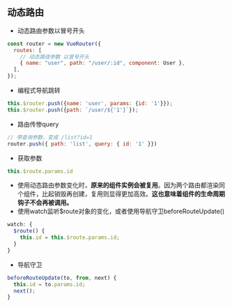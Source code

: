 ## 动态路由

- 动态路由参数以冒号开头

```js
const router = new VueRouter({
  routes: [
    // 动态路径参数 以冒号开头
    { name: "user", path: "/user/:id", component: User },
  ],
});
```
- 编程式导航跳转
```js
this.$router.push({name: 'user', params: {id: '1'}});
this.$router.push({path: `/user/${'1'}`});
```
- 路由传惨query
```js
// 带查询参数，变成 /list?id=1
router.push({ path: 'list', query: { id: '1' }})
```
- 获取参数
```js
this.$route.params.id
```
- 使用动态路由参数变化时，<strong>原来的组件实例会被复用</strong>。因为两个路由都渲染同个组件，比起销毁再创建，复用则显得更加高效。<strong>这也意味着组件的生命周期钩子不会再被调用。</strong>
- 使用watch监听$route对象的变化，或者使用导航守卫beforeRouteUpdate()
```js
watch: {
  $route() {
    this.id = this.$route.params.id;
  }
}
```
- 导航守卫
```js
beforeRouteUpdate(to, from, next) {
  this.id = to.params.id;
  next();
}
```
